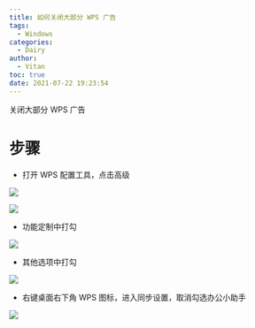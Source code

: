 ```yaml
---
title: 如何关闭大部分 WPS 广告
tags:
  - Windows
categories:
  - Dairy
author:
  - Vitan
toc: true
date: 2021-07-22 19:23:54
---
```

关闭大部分 WPS 广告
<!--more-->
# 步骤
- 打开 WPS 配置工具，点击高级

![](https://cdn.jsdelivr.net/gh/ivitan/Picture@master/imagesWPS_Peizhi.png)

![](https://cdn.jsdelivr.net/gh/ivitan/Picture@master/imagesWPS_Setting.png)

- 功能定制中打勾
  
![](https://cdn.jsdelivr.net/gh/ivitan/Picture@master/imagesWPS_Plug.png)

- 其他选项中打勾

![](https://cdn.jsdelivr.net/gh/ivitan/Picture@master/imagesWPS_other.png)

- 右键桌面右下角 WPS 图标，进入同步设置，取消勾选办公小助手

![](https://cdn.jsdelivr.net/gh/ivitan/Picture@master/imagesWps_settings.png)